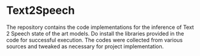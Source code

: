 # Text2Speech

The repository contains the code implementations for the inference of Text 2 Speech state of the art models. Do install the libraries provided in the code for successful execution.
The codes were collected from various sources and tweaked as necessary for project implementation.
